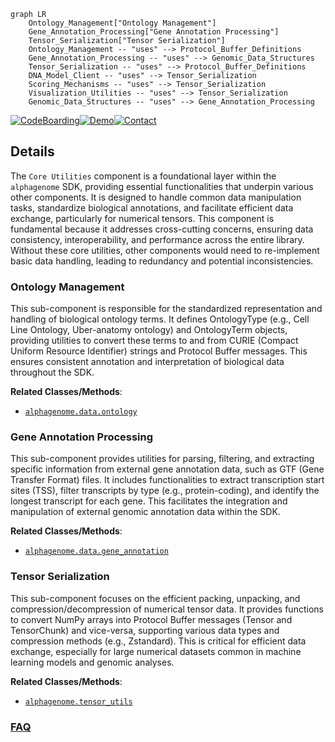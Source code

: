 ```mermaid
graph LR
    Ontology_Management["Ontology Management"]
    Gene_Annotation_Processing["Gene Annotation Processing"]
    Tensor_Serialization["Tensor Serialization"]
    Ontology_Management -- "uses" --> Protocol_Buffer_Definitions
    Gene_Annotation_Processing -- "uses" --> Genomic_Data_Structures
    Tensor_Serialization -- "uses" --> Protocol_Buffer_Definitions
    DNA_Model_Client -- "uses" --> Tensor_Serialization
    Scoring_Mechanisms -- "uses" --> Tensor_Serialization
    Visualization_Utilities -- "uses" --> Tensor_Serialization
    Genomic_Data_Structures -- "uses" --> Gene_Annotation_Processing
```

[![CodeBoarding](https://img.shields.io/badge/Generated%20by-CodeBoarding-9cf?style=flat-square)](https://github.com/CodeBoarding/GeneratedOnBoardings)[![Demo](https://img.shields.io/badge/Try%20our-Demo-blue?style=flat-square)](https://www.codeboarding.org/demo)[![Contact](https://img.shields.io/badge/Contact%20us%20-%20contact@codeboarding.org-lightgrey?style=flat-square)](mailto:contact@codeboarding.org)

## Details

The `Core Utilities` component is a foundational layer within the `alphagenome` SDK, providing essential functionalities that underpin various other components. It is designed to handle common data manipulation tasks, standardize biological annotations, and facilitate efficient data exchange, particularly for numerical tensors. This component is fundamental because it addresses cross-cutting concerns, ensuring data consistency, interoperability, and performance across the entire library. Without these core utilities, other components would need to re-implement basic data handling, leading to redundancy and potential inconsistencies.

### Ontology Management
This sub-component is responsible for the standardized representation and handling of biological ontology terms. It defines OntologyType (e.g., Cell Line Ontology, Uber-anatomy ontology) and OntologyTerm objects, providing utilities to convert these terms to and from CURIE (Compact Uniform Resource Identifier) strings and Protocol Buffer messages. This ensures consistent annotation and interpretation of biological data throughout the SDK.


**Related Classes/Methods**:

- <a href="https://github.com/google-deepmind/alphagenome/blob/main/src/alphagenome/data/ontology.py" target="_blank" rel="noopener noreferrer">`alphagenome.data.ontology`</a>


### Gene Annotation Processing
This sub-component provides utilities for parsing, filtering, and extracting specific information from external gene annotation data, such as GTF (Gene Transfer Format) files. It includes functionalities to extract transcription start sites (TSS), filter transcripts by type (e.g., protein-coding), and identify the longest transcript for each gene. This facilitates the integration and manipulation of external genomic annotation data within the SDK.


**Related Classes/Methods**:

- <a href="https://github.com/google-deepmind/alphagenome/blob/main/src/alphagenome/data/gene_annotation.py" target="_blank" rel="noopener noreferrer">`alphagenome.data.gene_annotation`</a>


### Tensor Serialization
This sub-component focuses on the efficient packing, unpacking, and compression/decompression of numerical tensor data. It provides functions to convert NumPy arrays into Protocol Buffer messages (Tensor and TensorChunk) and vice-versa, supporting various data types and compression methods (e.g., Zstandard). This is critical for efficient data exchange, especially for large numerical datasets common in machine learning models and genomic analyses.


**Related Classes/Methods**:

- <a href="https://github.com/google-deepmind/alphagenome/blob/main/src/alphagenome/tensor_utils.py" target="_blank" rel="noopener noreferrer">`alphagenome.tensor_utils`</a>




### [FAQ](https://github.com/CodeBoarding/GeneratedOnBoardings/tree/main?tab=readme-ov-file#faq)